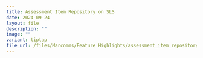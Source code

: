 ```yaml
---
title: Assessment Item Repository on SLS
date: 2024-09-24
layout: file
description: ""
image: ""
variant: tiptap
file_url: /files/Marcomms/Feature Highlights/assessment_item_repository.pdf
---
```

